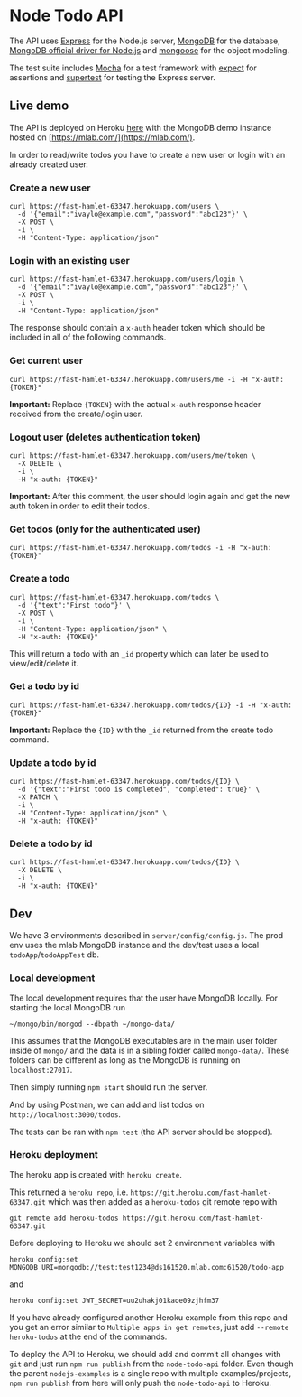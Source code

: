 # Node Todo API

The API uses [Express](http://expressjs.com/) for the Node.js server, [MongoDB](https://www.mongodb.com/) for the database, [MongoDB official driver for Node.js](https://github.com/mongodb/node-mongodb-native) and [mongoose](http://mongoosejs.com/) for the object modeling.

The test suite includes [Mocha](https://mochajs.org/) for a test framework with [expect](https://jestjs.io/docs/en/expect) for assertions and [supertest](https://github.com/visionmedia/supertest) for testing the Express server.

## Live demo

The API is deployed on Heroku [here](https://fast-hamlet-63347.herokuapp.com/) with the MongoDB demo instance hosted on [https://mlab.com/](https://mlab.com/).

In order to read/write todos you have to create a new user or login with an already created user.

### Create a new user
```
curl https://fast-hamlet-63347.herokuapp.com/users \
  -d '{"email":"ivaylo@example.com","password":"abc123"}' \
  -X POST \
  -i \
  -H "Content-Type: application/json"
```

### Login with an existing user
```
curl https://fast-hamlet-63347.herokuapp.com/users/login \
  -d '{"email":"ivaylo@example.com","password":"abc123"}' \
  -X POST \
  -i \
  -H "Content-Type: application/json"
```

The response should contain a `x-auth` header token which should be included in all of the following commands.

### Get current user
```
curl https://fast-hamlet-63347.herokuapp.com/users/me -i -H "x-auth: {TOKEN}"
```

**Important:** Replace `{TOKEN}` with the actual `x-auth` response header received from the create/login user.

### Logout user (deletes authentication token)
```
curl https://fast-hamlet-63347.herokuapp.com/users/me/token \
  -X DELETE \
  -i \
  -H "x-auth: {TOKEN}"
```

**Important:** After this comment, the user should login again and get the new auth token in order to edit their todos.

### Get todos (only for the authenticated user)
```
curl https://fast-hamlet-63347.herokuapp.com/todos -i -H "x-auth: {TOKEN}"
```

### Create a todo
```
curl https://fast-hamlet-63347.herokuapp.com/todos \
  -d '{"text":"First todo"}' \
  -X POST \
  -i \
  -H "Content-Type: application/json" \
  -H "x-auth: {TOKEN}"
```

This will return a todo with an `_id` property which can later be used to view/edit/delete it.

### Get a todo by id
```
curl https://fast-hamlet-63347.herokuapp.com/todos/{ID} -i -H "x-auth: {TOKEN}"
```

**Important:** Replace the `{ID}` with the `_id` returned from the create todo command.

### Update a todo by id
```
curl https://fast-hamlet-63347.herokuapp.com/todos/{ID} \
  -d '{"text":"First todo is completed", "completed": true}' \
  -X PATCH \
  -i \
  -H "Content-Type: application/json" \
  -H "x-auth: {TOKEN}"
```

### Delete a todo by id
```
curl https://fast-hamlet-63347.herokuapp.com/todos/{ID} \
  -X DELETE \
  -i \
  -H "x-auth: {TOKEN}"
```

## Dev

We have 3 environments described in `server/config/config.js`. The prod env uses the mlab MongoDB instance and the dev/test uses a local `todoApp`/`todoAppTest` db.

### Local development

The local development requires that the user have MongoDB locally. For starting the local MongoDB run
```
~/mongo/bin/mongod --dbpath ~/mongo-data/
```

This assumes that the MongoDB executables are in the main user folder inside of `mongo/` and the data is in a sibling folder called `mongo-data/`. These folders can be different as long as the MongoDB is running on `localhost:27017`.

Then simply running `npm start` should run the server.

And by using Postman, we can add and list todos on `http://localhost:3000/todos`.

The tests can be ran with `npm test` (the API server should be stopped).

### Heroku deployment

The heroku app is created with `heroku create`.

This returned a `heroku repo`, i.e. `https://git.heroku.com/fast-hamlet-63347.git` which was then added as a `heroku-todos` git remote repo with
```
git remote add heroku-todos https://git.heroku.com/fast-hamlet-63347.git
```

Before deploying to Heroku we should set 2 environment variables with
```
heroku config:set MONGODB_URI=mongodb://test:test1234@ds161520.mlab.com:61520/todo-app
```
and
```
heroku config:set JWT_SECRET=uu2uhakj01kaoe09zjhfm37
```

If you have already configured another Heroku example from this repo and you get an error similar to `Multiple apps in get remotes`, just add `--remote heroku-todos` at the end of the commands.


To deploy the API to Heroku, we should add and commit all changes with `git` and just run `npm run publish` from the `node-todo-api` folder. Even though the parent `nodejs-examples` is a single repo with multiple examples/projects, `npm run publish` from here will only push the `node-todo-api` to Heroku.

